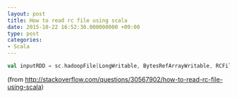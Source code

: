 ```yaml
---
layout: post
title: How to read rc file using scala
date: 2015-10-22 16:52:30.000000000 +09:00
type: post
categories:
- Scala
---
```

```scala
val inputRDD = sc.hadoopFile[LongWritable, BytesRefArrayWritable, RCFileInputFormat[LongWritable, BytesRefArrayWritable]](path)
```

(from http://stackoverflow.com/questions/30567902/how-to-read-rc-file-using-scala)
